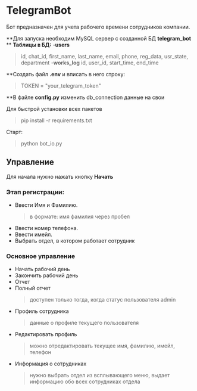 # TelegramBot 
Бот предназначен для учета рабочего времени сотрудников компании. 

**Для запуска необходим MySQL сервер с созданной БД **telegram_bot** **
**Таблицы в БД:** 
-**users**
  > id, chat_id, first_name, last_name, email, phone, reg_data, usr_state, department
-**works_log**
  > id, user_id, start_time, end_time

**Создать файл **.env** и вписать в него строку:
  > TOKEN = "your_telegram_token"

**В файле **config.py** изменить db_connection данные на свои

Для быстрой установки всех пакетов
  > pip install -r requirements.txt

Старт:
  > python bot_io.py

## Управление
Для начала нужно нажать кнопку **Начать**

### Этап регистрации:
- Ввести Имя и Фамилию.
  > в формате: имя фамилия через пробел
- Ввести номер телефона.
- Ввести имейл.
- Выбрать отдел, в котором работает сотрудник

### Основное управление
- Начать рабочий день
- Закончить рабочий день
- Отчет
- Полный отчет 
  > доступен только тогда, когда статус пользователя admin
- Профиль сотрудника
  > данные о профиле текущего пользователя
- Редактировать профиль
  > можно отредактировать текущее имя, фамилию, имейл, телефон
- Информация о сотрудниках
  > нужно выбрать отдел из всплывающего меню, выдает информацию обо всех сотрудниках отдела


